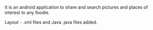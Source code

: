 It is an android application to share and search pictures and places of interest to any foodie.

Layout - .xml files and Java .java files added.
